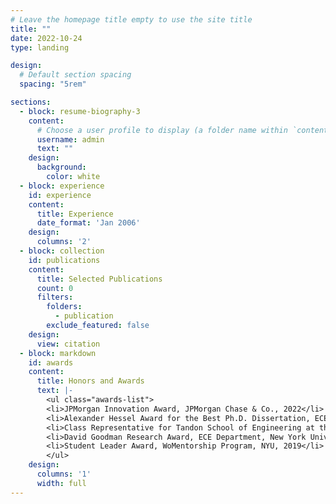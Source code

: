 ```yaml
---
# Leave the homepage title empty to use the site title
title: ""
date: 2022-10-24
type: landing

design:
  # Default section spacing
  spacing: "5rem"

sections:
  - block: resume-biography-3
    content:
      # Choose a user profile to display (a folder name within `content/authors/`)
      username: admin
      text: ""
    design:
      background:
        color: white
  - block: experience
    id: experience
    content:
      title: Experience
      date_format: 'Jan 2006'
    design:
      columns: '2'
  - block: collection
    id: publications
    content:
      title: Selected Publications
      count: 0
      filters:
        folders:
          - publication
        exclude_featured: false
    design:
      view: citation
  - block: markdown
    id: awards
    content:
      title: Honors and Awards
      text: |-
        <ul class="awards-list">
        <li>JPMorgan Innovation Award, JPMorgan Chase & Co., 2022</li>
        <li>Alexander Hessel Award for the Best Ph.D. Dissertation, ECE Department, NYU, 2020</li>
        <li>Class Representative for Tandon School of Engineering at the NYU Commencement, 2019</li>
        <li>David Goodman Research Award, ECE Department, New York University, 2019</li>
        <li>Student Leader Award, WoMentorship Program, NYU, 2019</li>
        </ul>
    design:
      columns: '1'
      width: full
---
```

